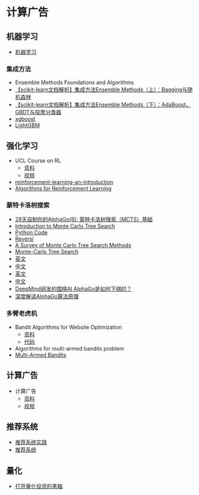 # 计算广告

## 机器学习

- [机器学习](https://morvanzhou.github.io/tutorials/machine-learning/)

### 集成方法

- Ensemble Methods Foundations and Algorithms
- [【scikit-learn文档解析】集成方法Ensemble Methods（上）：Bagging与随机森林](https://zhuanlan.zhihu.com/p/26683576)
- [【scikit-learn文档解析】集成方法Ensemble Methods（下）：AdaBoost，GBDT与投票分类器](https://zhuanlan.zhihu.com/p/26704531)
- [xgboost](https://github.com/dmlc/xgboost)
- [LightGBM](https://github.com/Microsoft/LightGBM)

## 强化学习

- UCL Course on RL
  - [资料](http://www0.cs.ucl.ac.uk/staff/d.silver/web/Teaching.html)
  - [视频](https://www.bilibili.com/video/av8912293/)
- [reinforcement-learning-an-introduction](https://github.com/ShangtongZhang/reinforcement-learning-an-introduction)
- [Algorithms for Reinforcement Learning](https://sites.ualberta.ca/~szepesva/papers/RLAlgsInMDPs.pdf)

### 蒙特卡洛树搜索

- [28天自制你的AlphaGo(6): 蒙特卡洛树搜索（MCTS）基础](https://zhuanlan.zhihu.com/p/25345778)
- [Introduction to Monte Carlo Tree Search](http://jeffbradberry.com/posts/2015/09/intro-to-monte-carlo-tree-search/)
- [Python Code](http://mcts.ai/code/python.html)
- [Reversi](https://github.com/ZongzongLin/Reversi/blob/master/reversi.py)
- [A Survey of Monte Carlo Tree Search Methods](http://www.cameronius.com/cv/mcts-survey-master.pdf)
- [Monte-Carlo Tree Search](https://project.dke.maastrichtuniversity.nl/games/files/phd/Chaslot_thesis.pdf)
- [英文](https://github.com/im-iron-man/computational-advertising/blob/master/MCTS/Mastering%20the%20Game%20of%20Go%20with%20Deep%20Neural%20Networks%20and%20Tree%20Search.pdf)
- [中文](http://blog.csdn.net/u013390476/article/details/50925347)
- [英文]()
- [中文](https://zhuanlan.zhihu.com/p/30263585)
- [DeepMind研发的围棋AI AlphaGo是如何下棋的？](https://www.zhihu.com/question/41176911/answer/90118097)
- [深度解读AlphaGo算法原理](http://blog.csdn.net/songrotek/article/details/51065143)

### 多臂老虎机

- Bandit Algorithms for Website Optimization
  - [资料](https://book.douban.com/subject/20112875/)
  - [代码](https://github.com/johnmyleswhite/BanditsBook)
- Algorithms for multi-armed bandits problem
- [Multi-Armed Bandits](https://dataorigami.net/blogs/napkin-folding/79031811-multi-armed-bandits)

## 计算广告

- 计算广告
  - [资料](https://book.douban.com/subject/26596778/)
  - [视频](https://study.163.com/course/courseMain.htm?courseId=321007)
  
## 推荐系统
  
- [推荐系统实践](https://book.douban.com/subject/10769749/)
- [推荐系统](https://book.douban.com/subject/24746415/)

## 量化

- [打开量化投资的黑箱](https://book.douban.com/subject/10528799/)
